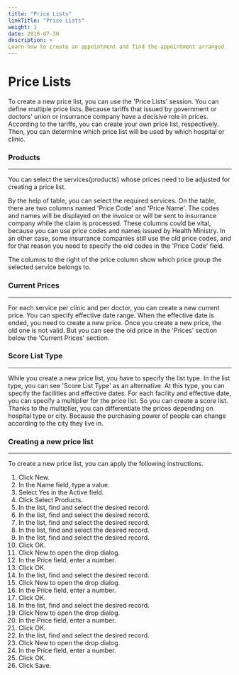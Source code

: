 ```yaml
---
title: "Price Lists"
linkTitle: "Price Lists"
weight: 1
date: 2018-07-30
description: >
Learn how to create an appointment and find the appointment arranged
---
```


# Price Lists

To create a new price list, you can use the 'Price Lists' session. You can define multiple price lists. Because tariffs that issued by government or doctors' union or insurrance company have a decisive role in prices. According to the tariffs, you can create your own price list, respectively. Then, you can determine which price list will be used by which hospital or clinic.

### Products

---

You can select the services(products) whose prices need to be adjusted for creating a price list.

By the help of table, you can select the required services. On the table, there are two columns named 'Price Code' and 'Price Name'. The codes and names will be displayed on the invoice or will be sent to insurrance company while the claim is processed. These columns could be vital, because you can use price codes and names issued by Health Ministry. In an other case, some insurrance companies still use the old price codes, and for that reason you need to specify the old codes in the 'Price Code' field.

The columns to the right of the price column show which price group the selected service belongs to.

### Current Prices

---

For each service per clinic and per doctor, you can create a new current price. You can specify effective date range. When the effective date is ended, you need to create a new price. Once you create a new price, the old one is not valid. But you can see the old price in the 'Prices' section below the 'Current Prices' section.

### Score List Type

---

While you create a new price list, you have to specify the list type. In the list type, you can see 'Score List Type' as an alternative. At this type, you can specify the facilities and effective dates. For each facility and effective date, you can specify a multiplier for the price list. So you can create a score list. Thanks to the multiplier, you can differentiate the prices depending on hospital type or city. Because the purchasing power of people can change according to the city they live in.

### Creating a new price list

---

To create a new price list, you can apply the following instructions.

1.	Click New.
2.	In the Name field, type a value.
3.	Select Yes in the Active field.
4.	Click Select Products.
5.	In the list, find and select the desired record.
6.	In the list, find and select the desired record.
7.	In the list, find and select the desired record.
8.	In the list, find and select the desired record.
9.	In the list, find and select the desired record.
10.	Click OK.
11.	Click New to open the drop dialog.
12.	In the Price field, enter a number.
13.	Click OK.
14.	In the list, find and select the desired record.
15.	Click New to open the drop dialog.
16.	In the Price field, enter a number.
17.	Click OK.
18.	In the list, find and select the desired record.
19.	Click New to open the drop dialog.
20.	In the Price field, enter a number.
21.	Click OK.
22.	In the list, find and select the desired record.
23.	Click New to open the drop dialog.
24.	In the Price field, enter a number.
25.	Click OK.
26.	Click Save.



